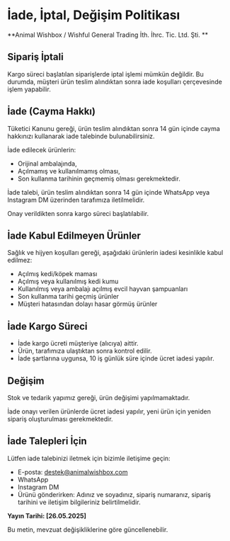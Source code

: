 ﻿# İade, İptal, Değişim Politikası

**Animal Wishbox / Wishful General Trading İth. İhrc. Tic. Ltd. Şti.  ** 

## Sipariş İptali

Kargo süreci başlatılan siparişlerde iptal işlemi mümkün değildir. Bu durumda, müşteri ürün teslim alındıktan sonra iade koşulları çerçevesinde işlem yapabilir.

## İade (Cayma Hakkı)

Tüketici Kanunu gereği, ürün teslim alındıktan sonra 14 gün içinde cayma hakkınızı kullanarak iade talebinde bulunabilirsiniz.

İade edilecek ürünlerin:

  - Orijinal ambalajında,
  - Açılmamış ve kullanılmamış olması,
  - Son kullanma tarihinin geçmemiş olması gerekmektedir.

İade talebi, ürün teslim alındıktan sonra 14 gün içinde WhatsApp veya Instagram DM üzerinden tarafımıza iletilmelidir.

Onay verildikten sonra kargo süreci başlatılabilir.

## İade Kabul Edilmeyen Ürünler

Sağlık ve hijyen koşulları gereği, aşağıdaki ürünlerin iadesi kesinlikle kabul edilmez:

  - Açılmış kedi/köpek maması
  - Açılmış veya kullanılmış kedi kumu
  - Kullanılmış veya ambalajı açılmış evcil hayvan şampuanları
  - Son kullanma tarihi geçmiş ürünler
  - Müşteri hatasından dolayı hasar görmüş ürünler

## İade Kargo Süreci

  - İade kargo ücreti müşteriye (alıcıya) aittir.
  - Ürün, tarafımıza ulaştıktan sonra kontrol edilir.
  - İade şartlarına uygunsa, 10 iş günlük süre içinde ücret iadesi yapılır.

## Değişim

Stok ve tedarik yapımız gereği, ürün değişimi yapılmamaktadır.

İade onayı verilen ürünlerde ücret iadesi yapılır, yeni ürün için yeniden sipariş oluşturulması gerekmektedir.

## İade Talepleri İçin

Lütfen iade talebinizi iletmek için bizimle iletişime geçin:

  - E-posta: destek@animalwishbox.com
  - WhatsApp 
  - Instagram DM
  - Ürünü gönderirken: Adınız ve soyadınız, sipariş numaranız, sipariş tarihini ve iletişim bilgileriniz belirtilmelidir.

**Yayın Tarihi: [26.05.2025]**

Bu metin, mevzuat değişikliklerine göre güncellenebilir.